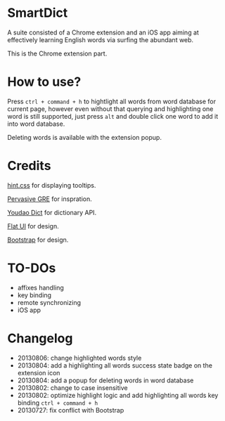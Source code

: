 SmartDict
=========

A suite consisted of a Chrome extension and an iOS app aiming at effectively learning English words via surfing the abundant web.

This is the Chrome extension part.

How to use?
===========

Press `ctrl + command + h` to hightlight all words from word database for current page, however even without that querying and highlighting one word is still supported, just press `alt` and double click one word to add it into word database.

Deleting words is available with the extension popup.

Credits
=======

[hint.css](https://github.com/chinchang/hint.css) for displaying tooltips.

[Pervasive GRE](https://github.com/yiransheng/Pervasive-GRE) for inspration.

[Youdao Dict](http://dict.youdao.com) for dictionary API.

[Flat UI](http://designmodo.github.io/Flat-UI/) for design.

[Bootstrap](http://getbootstrap.com/) for design.

TO-DOs
======

- affixes handling
- key binding
- remote synchronizing
- iOS app

Changelog
=========

- 20130806: change highlighted words style
- 20130804: add a highlighting all words success state badge on the extension icon
- 20130804: add a popup for deleting words in word database
- 20130802: change to case insensitive
- 20130802: optimize highlight logic and add highlighting all words key binding `ctrl + command + h`
- 20130727: fix conflict with Bootstrap
